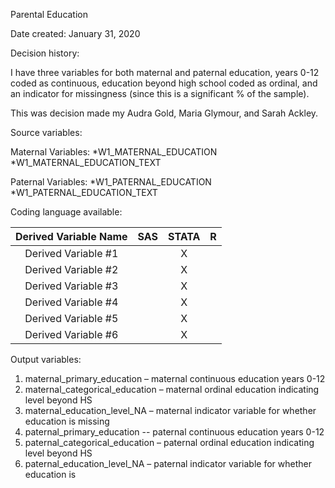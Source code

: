 Parental Education

Date created:
January 31, 2020

Decision history:

I have three variables for both maternal and paternal education, years 0-12 coded as continuous, education beyond high school coded as ordinal, and an indicator for missingness (since this is a significant % of the sample). 

This was decision made my Audra Gold, Maria Glymour, and Sarah Ackley. 

Source variables:

Maternal Variables:
*W1_MATERNAL_EDUCATION
*W1_MATERNAL_EDUCATION_TEXT

Paternal Variables:
*W1_PATERNAL_EDUCATION
*W1_PATERNAL_EDUCATION_TEXT

Coding language available:

| Derived Variable Name | SAS  | STATA  | R  |
| :---:   | :-: | :-: | :-: |
| Derived Variable #1 |  | X |  |
| Derived Variable #2 |  | X |  |
| Derived Variable #3 |  | X |  |
| Derived Variable #4 |  | X |  |
| Derived Variable #5 |  | X |  |
| Derived Variable #6 |  | X |  |



Output variables:
1.	maternal_primary_education – maternal continuous education years 0-12
2.	maternal_categorical_education – maternal ordinal education indicating level beyond HS 
3.	maternal_education_level_NA – maternal indicator variable for whether education is missing
4.	paternal_primary_education -- paternal continuous education years 0-12
5.	paternal_categorical_education – paternal ordinal education indicating level beyond HS
6.	paternal_education_level_NA – paternal indicator variable for whether education is
